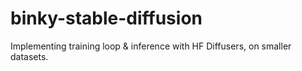 # binky-stable-diffusion
Implementing training loop &amp; inference with HF Diffusers, on smaller datasets.
